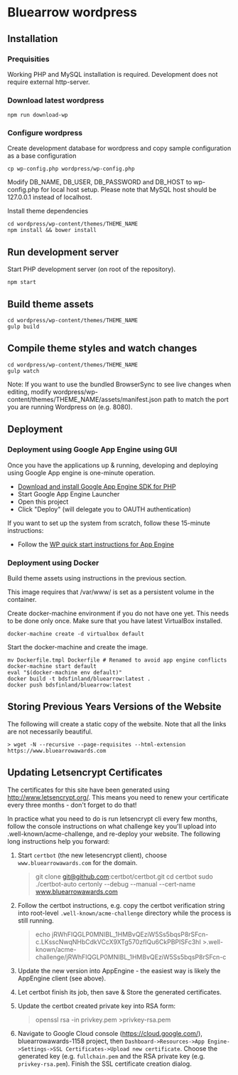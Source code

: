 # Bluearrow wordpress

## Installation

### Prequisities

Working PHP and MySQL installation is required. Development does not require external http-server.

### Download latest wordpress

	npm run download-wp

### Configure wordpress

Create development database for wordpress and copy sample configuration as a base configuration

	cp wp-config.php wordpress/wp-config.php

Modify DB_NAME, DB_USER, DB_PASSWORD and DB_HOST to wp-config.php for local host setup.
Please note that MySQL host should be 127.0.0.1 instead of localhost.

Install theme dependencies

	cd wordpress/wp-content/themes/THEME_NAME
	npm install && bower install

## Run development server

Start PHP development server (on root of the repository).

	npm start

## Build theme assets

	cd wordpress/wp-content/themes/THEME_NAME
	gulp build

## Compile theme styles and watch changes

	cd wordpress/wp-content/themes/THEME_NAME
	gulp watch

Note: If you want to use the bundled BrowserSync to see live changes when
editing, modify wordpress/wp-content/themes/THEME_NAME/assets/manifest.json
path to match the port you are running Wordpress on (e.g. 8080).

## Deployment

### Deployment using Google App Engine using GUI

Once you have the applications up & running, developing and deploying using Google App engine is one-minute operation.

* [Download and install Google App Engine SDK for PHP](https://cloud.google.com/appengine/downloads#Google_App_Engine_SDK_for_PHP)
* Start Google App Engine Launcher
* Open this project
* Click "Deploy" (will delegate you to OAUTH authentication)

If you want to set up the system from scratch, follow these 15-minute instructions:

* Follow the [WP quick start instructions for App Engine](https://googlecloudplatform.github.io/appengine-php-wordpress-starter-project/)

### Deployment using Docker

Build theme assets using instructions in the previous section.

This image requires that /var/www/ is set as a persistent volume in the container.

Create docker-machine environment if you do not have one yet. This needs to be done only once. Make sure that you have latest VirtualBox installed.

	docker-machine create -d virtualbox default

Start the docker-machine and create the image.

	mv Dockerfile.tmpl Dockerfile # Renamed to avoid app engine conflicts
	docker-machine start default
	eval "$(docker-machine env default)"
	docker build -t bdsfinland/bluearrow:latest .
	docker push bdsfinland/bluearrow:latest

## Storing Previous Years Versions of the Website

The following will create a static copy of the website. Note that all the links are not necessarily beautiful.

    > wget -N --recursive --page-requisites --html-extension https://www.bluearrowawards.com

## Updating Letsencrypt Certificates

The certificates for this site have been generated using http://www.letsencrypt.org/. This means you need to renew your certificate every three months - don't forget to do that!

In practice what you need to do is run letsencrypt cli every few months, follow the console instructions on what challenge key you'll upload into .well-known/acme-challenge, and re-deploy your website. The following long instructions help you forward:

1. Start `certbot` (the new letesencrypt client), choose  `www.bluearrowawards.com` for the domain.


    > git clone git@github.com:certbot/certbot.git
    > cd certbot
    > sudo ./certbot-auto certonly --debug --manual --cert-name www.bluearrowawards.com

2. Follow the certbot instructions, e.g. copy the certbot verification string into root-level `.well-known/acme-challenge` directory while the process is still running.


    > echo jRWhFIQGLP0MNIBL_1HMBvQEziW5Ss5bqsP8rSFcn-c.LKsscNwqNHbCdkVCcX9XTg570zfIQu6CkPBPISFc3hI >.well-known/acme-challenge/jRWhFIQGLP0MNIBL_1HMBvQEziW5Ss5bqsP8rSFcn-c

3. Update the new version into AppEngine - the easiest way is likely the AppEngine client (see above).

4. Let certbot finish its job, then save & Store the generated certificates.

5) Update the certbot created private key into RSA form:
    > openssl rsa -in privkey.pem >privkey-rsa.pem

6) Navigate to Google Cloud console (https://cloud.google.com/), bluearrowawards-1158 project, then `Dashboard->Resources->App Engine->Settings->SSL Certificates->Upload new certificate`. Choose the generated key (e.g. `fullchain.pem` and the RSA private key (e.g. `privkey-rsa.pem`). Finish the SSL certificate creation dialog.
